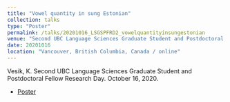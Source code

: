 ```yaml
---
title: "Vowel quantity in sung Estonian"
collection: talks
type: "Poster"
permalink: /talks/20201016_LSGSPFRD2_vowelquantityinsungestonian
venue: "Second UBC Language Sciences Graduate Student and Postdoctoral Fellow Research Day"
date: 20201016
location: "Vancouver, British Columbia, Canada / online"
---
```


Vesik, K. Second UBC Language Sciences Graduate Student and Postdoctoral Fellow Research Day. October 16, 2020.

 - [Poster](../files/Vesik_2020_LSGSPFRD2_poster.pdf)
